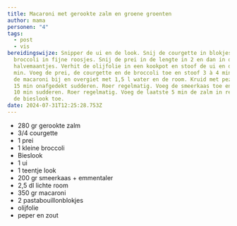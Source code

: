 ```yaml
---
title: Macaroni met gerookte zalm en groene groenten
author: mama
personen: "4"
tags:
  - post
  - vis
bereidingswijze: Snipper de ui en de look. Snij de courgette in blokjes, snij de
  broccoli in fijne roosjes. Snij de prei in de lengte in 2 en dan in dunne
  halvemaantjes. Verhit de olijfolie in een kookpot en stoof de ui en de look 1
  min. Voeg de prei, de courgette en de broccoli toe en stoof 3 à 4 min. Doe er
  de macaroni bij en overgiet met 1,5 l water en de room. Kruid met pezo en laat
  15 min onafgedekt sudderen. Roer regelmatig. Voeg de smeerkaas toe en laat nog
  10 min sudderen. Roer regelmatig. Voeg de laatste 5 min de zalm in reepjes en
  de bieslook toe.
date: 2024-07-31T12:25:28.753Z
---
```

* 280 gr gerookte zalm
* 3/4 courgette
* 1 prei
* 1 kleine broccoli
* Bieslook
* 1 ui
* 1 teentje look
* 200 gr smeerkaas + emmentaler
* 2,5 dl lichte room
* 350 gr macaroni
* 2 pastabouillonblokjes
* olijfolie
* p﻿eper en zout